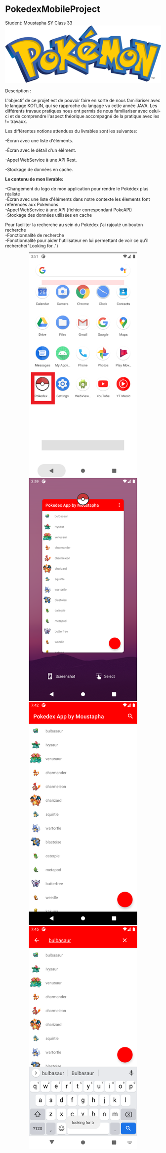 # PokedexMobileProject

Student: Moustapha SY Class 33
![](pictures/pokemon.png)

Description :

L'objectif de ce projet est de pouvoir faire en sorte de nous familiariser avec le langage KOTLIN, qui se rapproche du langage vu cette année JAVA. Les différents travaux pratiques nous ont permis de nous familiariser avec celui-ci et de comprendre l'aspect théorique accompagné de la pratique avec les != travaux.

Les différentes notions attendues du livrables sont les suivantes:

-Écran avec une liste d'éléments.

-Écran avec le détail d'un élément.

-Appel WebService à une API Rest.

-Stockage de données en cache.

<b> Le contenu de mon livrable:  </b>

-Changement du logo de mon application pour rendre le Pokédex plus réaliste   
-Écran avec une liste d'éléments dans notre contexte les élements font références aux Pokémons  
-Appel WebService  à une API (fichier correspondant PokeAPI)  
-Stockage des données utilisées en cache

Pour faciliter la recherche au sein du Pokédex j'ai rajouté un bouton recherche   
-Fonctionnalité de recherche    
-Fonctionnalité pour aider l'utilisateur en lui permettant de voir ce qu'il recherche("Looking for..")

<p align="center">
  <img src="https://github.com/Momsy/PokedexMobileProject/blob/main/pictures/logo_menu.png" width="350" title="hover text">
  <img src="https://github.com/Momsy/PokedexMobileProject/blob/main/pictures/Screenshot_1622044757.png" width="350" title="hover text">
  <img src="https://github.com/Momsy/PokedexMobileProject/blob/main/pictures/Screenshot_1622058161.png" width="350" title="hover text">
  <img src="https://github.com/Momsy/PokedexMobileProject/blob/main/pictures/Screenshot_1622221164.png" width="350" title="hover text">
  
  </p>
